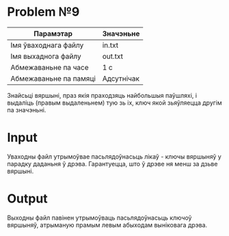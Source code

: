 # Problem №9

|        Парамэтар        |   Значэньне   |
|  --------------------   | ------------- |
|  Імя ўваходнага файлу   |    in.txt     |
|   Імя выхаднога файлу   |    out.txt    |
|   Абмежаваньне па часе  |      1 с      |
|  Абмежаваньне па памяці |   Адсутнічак  |

Знайсьці вяршыні, праз якія праходзяць найбольшыя паўшляхі, і выдаліць (правым выдаленьнем) тую зь іх, ключ якой зьяўляецца другім па значэньні.

# Іnput
Уваходны файл утрымоўвае пасьлядоўнасьць лікаў - ключы вяршыняў у парадку даданьня ў дрэва. Гарантуецца, што ў дрэве ня менш за дзьве вяршыні.

# Output
Выходны файл павінен утрымоўваць пасьлядоўнасьць ключоў вяршыняў, атрыманую прамым левым абыходам выніковага дрэва.
